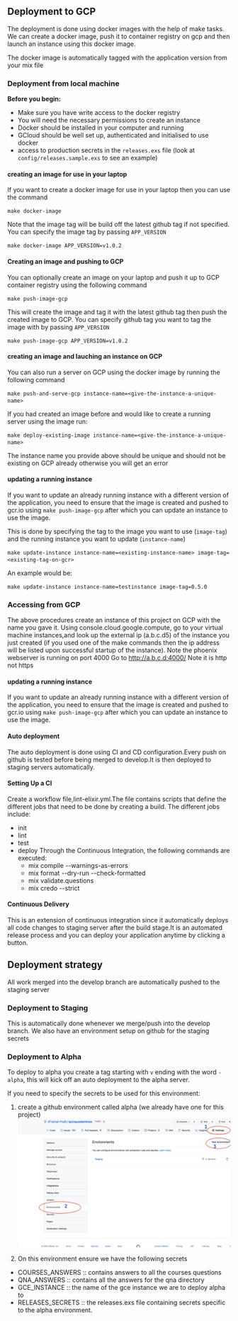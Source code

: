 ## Deployment to GCP
The deployment is done using docker images with the help of make tasks. We can create a docker image, push it to container registry on gcp and then launch an instance using this docker image.

The docker image is automatically tagged with the application version from your mix file

### Deployment from local machine
**Before you begin:**
- Make sure you have write access to the docker registry
- You will need the necessary permissions to create an instance
- Docker should be installed in your computer and running
- GCloud should be well set up, authenticated and initialised to use docker
- access to production secrets in the `releases.exs` file (look at `config/releases.sample.exs` to see an example)


#### creating an image for use in your laptop
If you want to create a docker image for use in your laptop then you can use the command
```shell
make docker-image
```
Note that the image tag will be build off the latest github tag if not specified.
You can specify the image tag by passing `APP_VERSION`

```shell
make docker-image APP_VERSION=v1.0.2
```

#### Creating an image and pushing to GCP
You can optionally create an image on your laptop and push it up to GCP container registry using the following command
```shell
make push-image-gcp
```
This will create the image and tag it with the latest github tag then push the created image to GCP.
You can specify github tag you want to tag the image with by passing `APP_VERSION`

```shell
make push-image-gcp APP_VERSION=v1.0.2
```

#### creating an image and lauching an instance on GCP
You can also run a server on GCP using the docker image by running the following command
```shell
make push-and-serve-gcp instance-name=<give-the-instance-a-unique-name>
```

If you had created an image before and would like to create a running server using the image run:
```shell
make deploy-existing-image instance-name=<give-the-instance-a-unique-name>
```

The instance name you provide above should be unique and should not be existing on GCP already otherwise you will get an error

#### updating a running instance
If you want to update an already running instance with a different version of the application, you need
to ensure that the image is created and pushed to gcr.io using `make push-image-gcp` after which you can update an instance to use the image.

This is done by specifying the tag to the image you want to use (`image-tag`) and the running instance you want to update
(`instance-name`)

```shell
make update-instance instance-name=<existing-instance-name> image-tag=<existing-tag-on-gcr>
```

An example would be:
```shell
make update-instance instance-name=testinstance image-tag=0.5.0
```

### Accessing from GCP
The above procedures create an instance of this project on GCP with the name you gave it.
Using console.cloud.google.compute, go to your virtual machine instances,and look up the external ip (a.b.c.d5) of the instance you just created (if you used one of the make commands then the ip address will be listed upon successful startup of the instance).
Note the phoenix webserver is running on port 4000
Go to http://a.b.c.d:4000/
Note it is http not https


#### updating a running instance
If you want to update an already running instance with a different version of the application, you need
to ensure that the image is created and pushed to gcr.io using `make push-image-gcp` after which you can update an instance to use the image.


#### Auto deployment
The auto deployment is done using CI and CD configuration.Every push on github is tested before being merged to develop.It is then deployed to staging servers automatically.

#### Setting Up a CI
Create a workflow file,lint-elixir.yml.The file contains scripts that define the different jobs that need to be done by creating a build.
The different jobs include:
- init
- lint
- test
- deploy
Through the Continuous Integration, the following commands are executed:
   - mix compile --warnings-as-errors
   - mix format --dry-run --check-formatted
   - mix validate.questions
   - mix credo --strict

#### Continuous Delivery
This is an extension of continuous integration since it automatically deploys all code changes to staging server after the build stage.It is an automated release process and you can deploy your application anytime by clicking a button.



## Deployment strategy
All work merged into the develop branch are automatically pushed to the staging server



### Deployment to Staging
This is automatically done whenever we merge/push into the develop branch.
We also have an environment setup on github for the staging secrets

### Deployment to Alpha

To deploy to alpha you create a tag starting with `v` ending with the word `-alpha`, this will kick off an auto deployment to the alpha server.

If you need to specify the secrets to be used for this environment:


1. create a github environment called alpha (we already have one for this project)
   ![adding environment](./images/deployment/create_env.png)

2. On this environment ensure we have the following secrets
  - COURSES_ANSWERS :: contains answers to all the courses questions
  - QNA_ANSWERS  :: contains all the answers for the qna directory
  - GCE_INSTANCE :: the  name of the gce instance we are to  deploy alpha to
  - RELEASES_SECRETS :: the releases.exs file containing secrets specific to the alpha environment.
